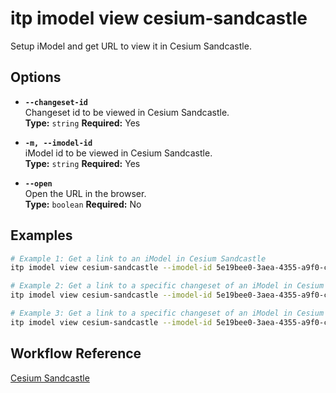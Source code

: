 # itp imodel view cesium-sandcastle

Setup iModel and get URL to view it in Cesium Sandcastle.

## Options

- **`--changeset-id`**  
  Changeset id to be viewed in Cesium Sandcastle.  
  **Type:** `string` **Required:** Yes

- **`-m, --imodel-id`**  
  iModel id to be viewed in Cesium Sandcastle.  
  **Type:** `string` **Required:** Yes

- **`--open`**  
  Open the URL in the browser.  
  **Type:** `boolean` **Required:** No

## Examples

```bash
# Example 1: Get a link to an iModel in Cesium Sandcastle
itp imodel view cesium-sandcastle --imodel-id 5e19bee0-3aea-4355-a9f0-c6df9989ee7d

# Example 2: Get a link to a specific changeset of an iModel in Cesium Sandcastle
itp imodel view cesium-sandcastle --imodel-id 5e19bee0-3aea-4355-a9f0-c6df9989ee7d --changeset-id 2f3b4a8c92d747d5c8a8b2f9cde6742e5d74b3b5

# Example 3: Get a link to a specific changeset of an iModel in Cesium Sandcastle and open the URL in the browser
itp imodel view cesium-sandcastle --imodel-id 5e19bee0-3aea-4355-a9f0-c6df9989ee7d --changeset-id 2f3b4a8c92d747d5c8a8b2f9cde6742e5d74b3b5 --open
```

## Workflow Reference

[Cesium Sandcastle](/command-workflows/cesium-sandcastle)

